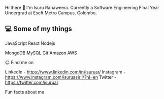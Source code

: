 
Hi there 👋
I'm Isuru Ranaweera. Currently a Software Engineering Final Year Undergrad at Esoft Metro Campus, Colombo.

<h2>💻 Some of my things</h2>

JavaScript React Nodejs

MongoDB MySQL Git Amazon AWS

😉 Find me on

LinkedIn - https://www.linkedin.com/in/isuruar/
Instagram - https://www.instagram.com/isuruasirii/?hl=en
Twitter - https://twitter.com/isuruar

Fun facts about me
